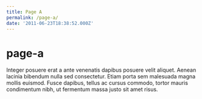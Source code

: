 ```yaml
---
title: Page A
permalink: /page-a/
date: '2011-06-23T18:38:52.000Z'
---
```


# page-a

Integer posuere erat a ante venenatis dapibus posuere velit aliquet. Aenean lacinia bibendum nulla sed consectetur. Etiam porta sem malesuada magna mollis euismod. Fusce dapibus, tellus ac cursus commodo, tortor mauris condimentum nibh, ut fermentum massa justo sit amet risus.

